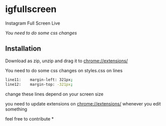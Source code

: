 # igfullscreen
Instagram Full Screen Live 

*You need to do some css changes*

## Installation

Download as zip, unzip and drag it to [chrome://extensions/](chrome://extensions/)


You need to do some css changes on styles.css on lines 


```bash
line11:    margin-left: 321px;
line12:    margin-top: -321px;
```
change these lines depend on your screen size

you need to update extensions on [chrome://extensions/](chrome://extensions/) whenever you edit something

feel free to contribute *